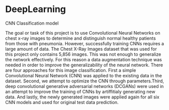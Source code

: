 # DeepLearning
CNN Classification model

The goal or task of this project is to use Convolutional Neural Networks on chest x-ray images to
determine and distinguish normal healthy patients from those with pneumonia. However,
successfully training CNNs requires a large amount of data. The Chest X-Ray Images dataset
that was used for this project only contains 5,856 images. This was not enough to generalize
the network effectively. For this reason a data augmentation technique was needed in order to
improve the generalizability of the neural network. There are four approaches for this image
classification. First a simple Convolutional Neural Network (CNN) was applied to the existing
data in the dataset. Second, we attempt to optimize the CNN through parameters.Third, deep
convolutional generative adversarial networks (DCGANs) were used in an attempt to improve
the training of CNNs by artiffitialy generating new data. And lastly, the newly generated images
were applied again for all six CNN models and used for original test data prediction.
